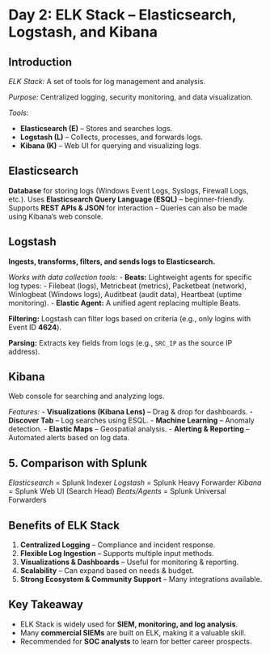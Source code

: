 # Day 2: ELK Stack – Elasticsearch, Logstash, and Kibana

## Introduction

*ELK Stack:* A set of tools for log management and analysis.

*Purpose:* Centralized logging, security monitoring, and data visualization.

*Tools:*
- **Elasticsearch (E)** – Stores and searches logs.
- **Logstash (L)** – Collects, processes, and forwards logs.
- **Kibana (K)** – Web UI for querying and visualizing logs.

## Elasticsearch

**Database** for storing logs (Windows Event Logs, Syslogs, Firewall Logs, etc.).
Uses **Elasticsearch Query Language (ESQL)** – beginner-friendly.
Supports **REST APIs & JSON** for interaction - Queries can also be made using Kibana’s web console.

## Logstash

**Ingests, transforms, filters, and sends logs to Elasticsearch.**

*Works with data collection tools:*
    - **Beats:** Lightweight agents for specific log types:
        - Filebeat (logs), Metricbeat (metrics), Packetbeat (network), Winlogbeat (Windows logs), Auditbeat (audit data), Heartbeat (uptime monitoring).
    - **Elastic Agent:** A unified agent replacing multiple Beats.

**Filtering:** Logstash can filter logs based on criteria (e.g., only logins with Event ID **4624**).

**Parsing:** Extracts key fields from logs (e.g., `SRC_IP` as the source IP address).

## Kibana

Web console for searching and analyzing logs.

*Features:*
    - **Visualizations (Kibana Lens)** – Drag & drop for dashboards.
    - **Discover Tab** – Log searches using ESQL.
    - **Machine Learning** – Anomaly detection.
    - **Elastic Maps** – Geospatial analysis.
    - **Alerting & Reporting** – Automated alerts based on log data.

## 5. Comparison with Splunk

*Elasticsearch* = Splunk Indexer
*Logstash* = Splunk Heavy Forwarder
*Kibana* = Splunk Web UI (Search Head)
*Beats/Agents* = Splunk Universal Forwarders

## Benefits of ELK Stack

1. **Centralized Logging** – Compliance and incident response.
2. **Flexible Log Ingestion** – Supports multiple input methods.
3. **Visualizations & Dashboards** – Useful for monitoring & reporting.
4. **Scalability** – Can expand based on needs & budget.
5. **Strong Ecosystem & Community Support** – Many integrations available.

## Key Takeaway

- ELK Stack is widely used for **SIEM, monitoring, and log analysis**.
- Many **commercial SIEMs** are built on ELK, making it a valuable skill.
- Recommended for **SOC analysts** to learn for better career prospects.